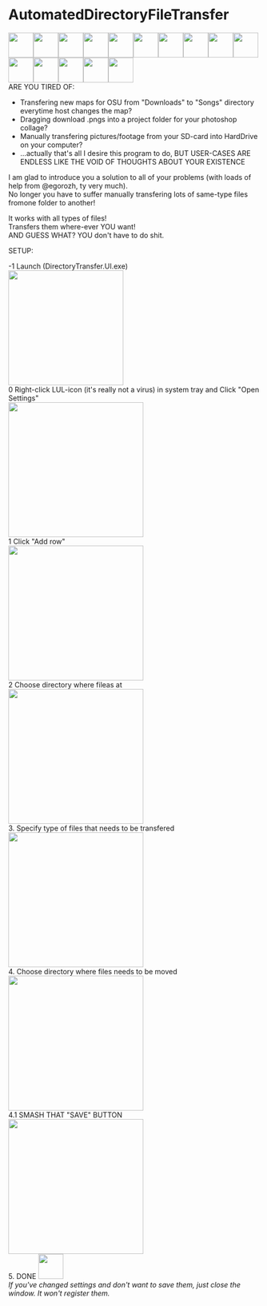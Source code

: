 # AutomatedDirectoryFileTransfer
<img src="https://static-cdn.jtvnw.net/emoticons/v1/58765/3.0" width="50"><img src="https://static-cdn.jtvnw.net/emoticons/v1/58765/3.0" width="50"><img src="https://static-cdn.jtvnw.net/emoticons/v1/58765/3.0" width="50"><img src="https://static-cdn.jtvnw.net/emoticons/v1/58765/3.0" width="50"><img src="https://static-cdn.jtvnw.net/emoticons/v1/58765/3.0" width="50"><img src="https://static-cdn.jtvnw.net/emoticons/v1/58765/3.0" width="50"><img src="https://static-cdn.jtvnw.net/emoticons/v1/58765/3.0" width="50"><img src="https://static-cdn.jtvnw.net/emoticons/v1/58765/3.0" width="50"><img src="https://static-cdn.jtvnw.net/emoticons/v1/58765/3.0" width="50"><img src="https://static-cdn.jtvnw.net/emoticons/v1/58765/3.0" width="50"><img src="https://static-cdn.jtvnw.net/emoticons/v1/58765/3.0" width="50"><img src="https://static-cdn.jtvnw.net/emoticons/v1/58765/3.0" width="50"><img src="https://static-cdn.jtvnw.net/emoticons/v1/58765/3.0" width="50"><img src="https://static-cdn.jtvnw.net/emoticons/v1/58765/3.0" width="50"><img src="https://static-cdn.jtvnw.net/emoticons/v1/58765/3.0" width="50"><br>
ARE YOU TIRED OF:
- Transfering new maps for OSU from "Downloads" to "Songs" directory everytime host changes the map?
- Dragging download .pngs into a project folder for your photoshop collage?
- Manually transfering pictures/footage from your SD-card into HardDrive on your computer?
- ...actually that's all I desire this program to do, BUT USER-CASES ARE ENDLESS LIKE THE VOID OF THOUGHTS ABOUT YOUR EXISTENCE

I am glad to introduce you a solution to all of your problems (with loads of help from @egorozh, ty very much). <br>
No longer you have to suffer manually transfering lots of same-type files fromone folder to another! <br>

It works with all types of files! <br>
Transfers them where-ever YOU want! <br>
AND GUESS WHAT? 
YOU don't have to do shit.

SETUP: <br>

   -1 Launch (DirectoryTransfer.UI.exe) <br>
   <img src="https://github.com/pitergaevoy/AutomatedDirectoryFileTransfer/blob/master/GuideFolder/executable-launch.png" width="230"/><br>
   0 Right-click LUL-icon (it's really not a virus) in system tray and Click "Open Settings"<br>
   <img src="https://github.com/pitergaevoy/AutomatedDirectoryFileTransfer/blob/master/GuideFolder/system-tray.png" width="270"/><br>
   1 Click "Add row"<br>
   <img src="https://github.com/pitergaevoy/AutomatedDirectoryFileTransfer/blob/master/GuideFolder/add-row.png" width="270"/><br>
   2 Choose directory where fileas at<br>
   <img src="https://github.com/pitergaevoy/AutomatedDirectoryFileTransfer/blob/master/GuideFolder/where-from.png" width="270"/><br>
   3. Specify type of files that needs to be transfered<br>
   <img src="https://github.com/pitergaevoy/AutomatedDirectoryFileTransfer/blob/master/GuideFolder/extention.png" width="270"/><br>
   4. Choose directory where files needs to be moved<br>
   <img src="https://github.com/pitergaevoy/AutomatedDirectoryFileTransfer/blob/master/GuideFolder/where%20to.png" width="270"/><br>
   4.1 SMASH THAT "SAVE" BUTTON<br>
   <img src="https://github.com/pitergaevoy/AutomatedDirectoryFileTransfer/blob/master/GuideFolder/save.png" width="270"/><br>
   5. DONE <img src="https://static-cdn.jtvnw.net/emoticons/v1/64138/3.0" width="50"/></li>
<br>
*If you've changed settings and don't want to save them, just close the window. It won't register them.*
